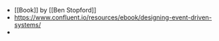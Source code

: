 - [[Book]] by [[Ben Stopford]]
- https://www.confluent.io/resources/ebook/designing-event-driven-systems/
-